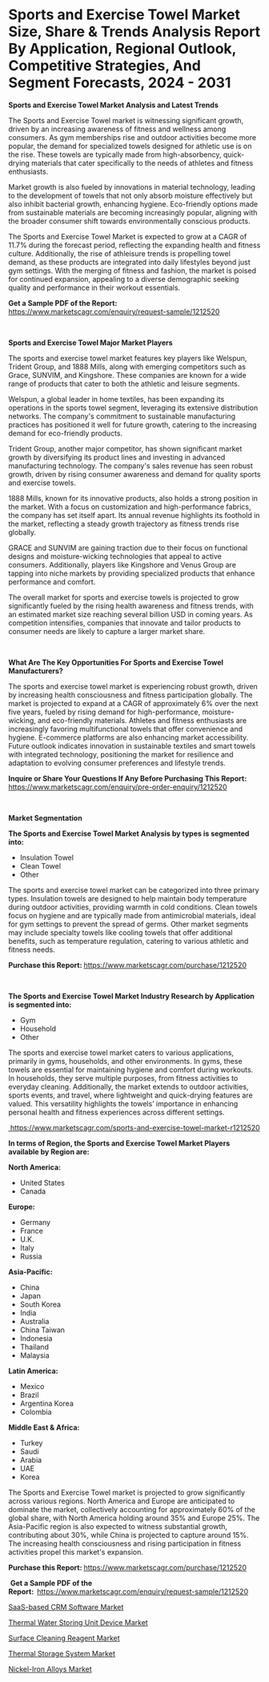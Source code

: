 <p><h1>Sports and Exercise Towel Market Size, Share & Trends Analysis Report By Application, Regional Outlook, Competitive Strategies, And Segment Forecasts, 2024 - 2031</h1></p><p><strong>Sports and Exercise Towel Market Analysis and Latest Trends</strong></p>
<p><p>The Sports and Exercise Towel market is witnessing significant growth, driven by an increasing awareness of fitness and wellness among consumers. As gym memberships rise and outdoor activities become more popular, the demand for specialized towels designed for athletic use is on the rise. These towels are typically made from high-absorbency, quick-drying materials that cater specifically to the needs of athletes and fitness enthusiasts.</p><p>Market growth is also fueled by innovations in material technology, leading to the development of towels that not only absorb moisture effectively but also inhibit bacterial growth, enhancing hygiene. Eco-friendly options made from sustainable materials are becoming increasingly popular, aligning with the broader consumer shift towards environmentally conscious products.</p><p>The Sports and Exercise Towel Market is expected to grow at a CAGR of 11.7% during the forecast period, reflecting the expanding health and fitness culture. Additionally, the rise of athleisure trends is propelling towel demand, as these products are integrated into daily lifestyles beyond just gym settings. With the merging of fitness and fashion, the market is poised for continued expansion, appealing to a diverse demographic seeking quality and performance in their workout essentials.</p></p>
<p><strong>Get a Sample PDF of the Report:&nbsp;</strong> <a href="https://www.marketscagr.com/enquiry/request-sample/1212520?utm_campaign=1285&utm_medium=2&utm_source=Github&utm_content=ia&utm_term=12102024&utm_id=sports-and-exercise-towel">https://www.marketscagr.com/enquiry/request-sample/1212520</a></p>
<p>&nbsp;</p>
<p><strong>Sports and Exercise Towel Major Market Players</strong></p>
<p><p>The sports and exercise towel market features key players like Welspun, Trident Group, and 1888 Mills, along with emerging competitors such as Grace, SUNVIM, and Kingshore. These companies are known for a wide range of products that cater to both the athletic and leisure segments.</p><p>Welspun, a global leader in home textiles, has been expanding its operations in the sports towel segment, leveraging its extensive distribution networks. The company's commitment to sustainable manufacturing practices has positioned it well for future growth, catering to the increasing demand for eco-friendly products.</p><p>Trident Group, another major competitor, has shown significant market growth by diversifying its product lines and investing in advanced manufacturing technology. The company's sales revenue has seen robust growth, driven by rising consumer awareness and demand for quality sports and exercise towels.</p><p>1888 Mills, known for its innovative products, also holds a strong position in the market. With a focus on customization and high-performance fabrics, the company has set itself apart. Its annual revenue highlights its foothold in the market, reflecting a steady growth trajectory as fitness trends rise globally.</p><p>GRACE and SUNVIM are gaining traction due to their focus on functional designs and moisture-wicking technologies that appeal to active consumers. Additionally, players like Kingshore and Venus Group are tapping into niche markets by providing specialized products that enhance performance and comfort.</p><p>The overall market for sports and exercise towels is projected to grow significantly fueled by the rising health awareness and fitness trends, with an estimated market size reaching several billion USD in coming years. As competition intensifies, companies that innovate and tailor products to consumer needs are likely to capture a larger market share.</p></p>
<p>&nbsp;</p>
<p><strong>What Are The Key Opportunities For Sports and Exercise Towel Manufacturers?</strong></p>
<p><p>The sports and exercise towel market is experiencing robust growth, driven by increasing health consciousness and fitness participation globally. The market is projected to expand at a CAGR of approximately 6% over the next five years, fueled by rising demand for high-performance, moisture-wicking, and eco-friendly materials. Athletes and fitness enthusiasts are increasingly favoring multifunctional towels that offer convenience and hygiene. E-commerce platforms are also enhancing market accessibility. Future outlook indicates innovation in sustainable textiles and smart towels with integrated technology, positioning the market for resilience and adaptation to evolving consumer preferences and lifestyle trends.</p></p>
<p><strong>Inquire or Share Your Questions If Any Before Purchasing This Report:</strong> <a href="https://www.marketscagr.com/enquiry/pre-order-enquiry/1212520?utm_campaign=1285&utm_medium=2&utm_source=Github&utm_content=ia&utm_term=12102024&utm_id=sports-and-exercise-towel">https://www.marketscagr.com/enquiry/pre-order-enquiry/1212520</a></p>
<p>&nbsp;</p>
<p><strong>Market Segmentation</strong></p>
<p><strong>The Sports and Exercise Towel Market Analysis by types is segmented into:</strong></p>
<p><ul><li>Insulation Towel</li><li>Clean Towel</li><li>Other</li></ul></p>
<p><p>The sports and exercise towel market can be categorized into three primary types. Insulation towels are designed to help maintain body temperature during outdoor activities, providing warmth in cold conditions. Clean towels focus on hygiene and are typically made from antimicrobial materials, ideal for gym settings to prevent the spread of germs. Other market segments may include specialty towels like cooling towels that offer additional benefits, such as temperature regulation, catering to various athletic and fitness needs.</p></p>
<p><strong>Purchase this Report:&nbsp;</strong><a href="https://www.marketscagr.com/purchase/1212520?utm_campaign=1285&utm_medium=2&utm_source=Github&utm_content=ia&utm_term=12102024&utm_id=sports-and-exercise-towel">https://www.marketscagr.com/purchase/1212520</a></p>
<p>&nbsp;</p>
<p><strong>The Sports and Exercise Towel Market Industry Research by Application is segmented into:</strong></p>
<p><ul><li>Gym</li><li>Household</li><li>Other</li></ul></p>
<p><p>The sports and exercise towel market caters to various applications, primarily in gyms, households, and other environments. In gyms, these towels are essential for maintaining hygiene and comfort during workouts. In households, they serve multiple purposes, from fitness activities to everyday cleaning. Additionally, the market extends to outdoor activities, sports events, and travel, where lightweight and quick-drying features are valued. This versatility highlights the towels’ importance in enhancing personal health and fitness experiences across different settings.</p></p>
<p><a href="https://www.marketscagr.com/sports-and-exercise-towel-market-r1212520?utm_campaign=1285&utm_medium=2&utm_source=Github&utm_content=ia&utm_term=12102024&utm_id=sports-and-exercise-towel">&nbsp;https://www.marketscagr.com/sports-and-exercise-towel-market-r1212520</a></p>
<p><strong>In terms of Region, the Sports and Exercise Towel Market Players available by Region are:</strong></p>
<p>
    <p> <strong> North America: </strong>
        <ul>
            <li>United States</li>
            <li>Canada</li>
        </ul>
        </p> 
    <p> <strong> Europe: </strong>
        <ul>
            <li>Germany</li>
            <li>France</li>
            <li>U.K.</li>
            <li>Italy</li>
            <li>Russia</li>
        </ul>
        </p> 
    <p> <strong> Asia-Pacific: </strong>
        <ul>
            <li>China</li>
            <li>Japan</li>
            <li>South Korea</li>
            <li>India</li>
            <li>Australia</li>
            <li>China Taiwan</li>
            <li>Indonesia</li>
            <li>Thailand</li>
            <li>Malaysia</li>
        </ul>
        </p> 
    <p> <strong> Latin America: </strong>
        <ul>
            <li>Mexico</li>
            <li>Brazil</li>
            <li>Argentina Korea</li>
            <li>Colombia</li>
        </ul>
        </p> 
    <p> <strong> Middle East & Africa: </strong>
        <ul>
            <li>Turkey</li>
            <li>Saudi</li>
            <li>Arabia</li>
            <li>UAE</li>
            <li>Korea</li>
        </ul>
    </p>
    </p>
<p><p>The Sports and Exercise Towel market is projected to grow significantly across various regions. North America and Europe are anticipated to dominate the market, collectively accounting for approximately 60% of the global share, with North America holding around 35% and Europe 25%. The Asia-Pacific region is also expected to witness substantial growth, contributing about 30%, while China is projected to capture around 15%. The increasing health consciousness and rising participation in fitness activities propel this market's expansion.</p></p>
<p><strong>Purchase this Report: </strong><a href="https://www.marketscagr.com/purchase/1212520?utm_campaign=1285&utm_medium=2&utm_source=Github&utm_content=ia&utm_term=12102024&utm_id=sports-and-exercise-towel">https://www.marketscagr.com/purchase/1212520</a></p>
<p>&nbsp;<strong>Get a Sample PDF of the Report:&nbsp;&nbsp;</strong><a href="https://www.marketscagr.com/enquiry/request-sample/1212520?utm_campaign=1285&utm_medium=2&utm_source=Github&utm_content=ia&utm_term=12102024&utm_id=sports-and-exercise-towel">https://www.marketscagr.com/enquiry/request-sample/1212520</a></p>
<p><strong></strong></p>
<p><p><a href="https://www.linkedin.com/pulse/saas-based-crm-software-market-drivers-challenges-forecast-2024-2031-muvdc?utm_campaign=1285&utm_medium=2&utm_source=Github&utm_content=ia&utm_term=12102024&utm_id=sports-and-exercise-towel">SaaS-based CRM Software Market</a></p><p><a href="https://github.com/rudlegacy8g5l/Market-Research-Report-List-1/blob/main/thermal-water-storing-unit-device-market.md?utm_campaign=1285&utm_medium=2&utm_source=Github&utm_content=ia&utm_term=12102024&utm_id=sports-and-exercise-towel">Thermal Water Storing Unit Device Market</a></p><p><a href="https://www.linkedin.com/pulse/surfing-surface-cleaning-reagent-wave-riding-market-ninse?utm_campaign=1285&utm_medium=2&utm_source=Github&utm_content=ia&utm_term=12102024&utm_id=sports-and-exercise-towel">Surface Cleaning Reagent Market</a></p><p><a href="https://github.com/sofayahoo2023/Market-Research-Report-List-6/blob/main/thermal-storage-system-market.md?utm_campaign=1285&utm_medium=2&utm_source=Github&utm_content=ia&utm_term=12102024&utm_id=sports-and-exercise-towel">Thermal Storage System Market</a></p><p><a href="https://www.linkedin.com/pulse/insights-nickel-iron-alloys-industry-market-financial-status-1b53f?utm_campaign=1285&utm_medium=2&utm_source=Github&utm_content=ia&utm_term=12102024&utm_id=sports-and-exercise-towel">Nickel-Iron Alloys Market</a></p></p>